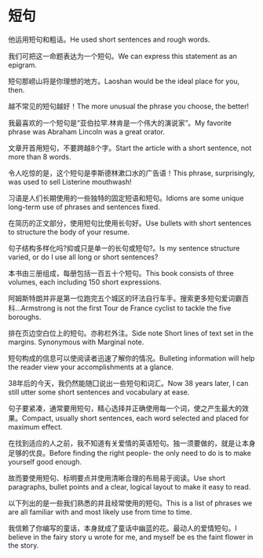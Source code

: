 # 短句

<p><span class="chinese">他运用短句和粗话。</span><span class="english">He used short sentences and rough words.</span></p>

<p><span class="chinese">我们可把这一命题表达为一个短句。</span><span class="english">We can express this statement as an epigram.</span></p>

<p><span class="chinese">短句那崂山将是你理想的地方。</span><span class="english">Laoshan would be the ideal place for you, then.</span></p>

<p><span class="chinese">越不常见的短句越好！</span><span class="english">The more unusual the phrase you choose, the better!</span></p>

<p><span class="chinese">我最喜欢的一个短句是“亚伯拉罕.林肯是一个伟大的演说家”。</span><span class="english">My favorite phrase was Abraham Lincoln was a great orator.</span></p>

<p><span class="chinese">文章开首用短句，不要跨越8个字。</span><span class="english">Start the article with a short sentence, not more than 8 words.</span></p>

<p><span class="chinese">令人吃惊的是，这个短句是李斯德林漱口水的广告语！</span><span class="english">This phrase, surprisingly, was used to sell Listerine mouthwash!</span></p>

<p><span class="chinese">习语是人们长期使用的一些独特的固定短语和短句。</span><span class="english">Idioms are some unique long-term use of phrases and sentences fixed.</span></p>

<p><span class="chinese">在简历的正文部分，使用短句比使用长句好。</span><span class="english">Use bullets with short sentences to structure the body of your resume.</span></p>

<p><span class="chinese">句子结构多样化吗?抑或只是单一的长句或短句?。</span><span class="english">Is my sentence structure varied, or do I use all long or short sentences?</span></p>

<p><span class="chinese">本书由三册组成，每册包括一百五十个短句。</span><span class="english">This book consists of three volumes, each including 150 short expressions.</span></p>

<p><span class="chinese">阿姆斯特朗并非是第一位跑完五个城区的环法自行车手。搜索更多短句爱词霸百科…</span><span class="english">Armstrong is not the first Tour de France cyclist to tackle the five boroughs.</span></p>

<p><span class="chinese">排在页边空白位上的短句。亦称栏外注。</span><span class="english">Side note Short lines of text set in the margins. Synonymous with Marginal note.</span></p>

<p><span class="chinese">短句构成的信息可以使阅读者迅速了解你的情况。</span><span class="english">Bulleting information will help the reader view your accomplishments at a glance.</span></p>

<p><span class="chinese">38年后的今天，我仍然能随囗说出一些短句和词汇。</span><span class="english">Now 38 years later, I can still utter some short sentences and vocabulary at ease.</span></p>

<p><span class="chinese">句子要紧凑，通常要用短句，精心选择并正确使用每一个词，使之产生最大的效果。</span><span class="english">Compact, usually short sentences, each word selected and placed for maximum effect.</span></p>

<p><span class="chinese">在找到适应的人之前，我不知道有关爱情的英语短句。独一须要做的，就是让本身足够的优良。</span><span class="english">Before finding the right people- the only need to do is to make yourself good enough.</span></p>

<p><span class="chinese">故而要使用短句、标明要点并使用清晰合理的布局易于阅读。</span><span class="english">Use short paragraphs, bullet points and a clear, logical layout to make it easy to read.</span></p>

<p><span class="chinese">以下列出的是一些我们熟悉的并且经常使用的短句。</span><span class="english">This is a list of phrases we are all familiar with and most likely use from time to time.</span></p>

<p><span class="chinese">我信赖了你编写的童话，本身就成了童话中幽蓝的花。最动人的爱情短句。</span><span class="english">I believe in the fairy story u wrote for me, and myself be es the faint flower in the story.</span></p>

